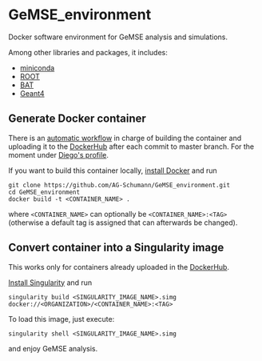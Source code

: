 # GeMSE_environment

Docker software environment for GeMSE analysis and simulations.

Among other libraries and packages, it includes:
+ [miniconda](https://docs.conda.io/en/latest/miniconda.html)
+ [ROOT](https://root.cern/)
+ [BAT](https://bat.mpp.mpg.de/)
+ [Geant4](https://geant4.web.cern.ch/)


## Generate Docker container

There is an [automatic workflow](https://github.com/AG-Schumann/GeMSE_environment/tree/master/.github/workflows) in charge of building the container and uploading it to the [DockerHub](https://hub.docker.com/) after each commit to master branch. For the moment under [Diego's profile](https://hub.docker.com/u/ramirezdiego).

If you want to build this container locally, [install Docker](https://docs.docker.com/engine/install/) and run

```
git clone https://github.com/AG-Schumann/GeMSE_environment.git
cd GeMSE_environment
docker build -t <CONTAINER_NAME> .
```

where `<CONTAINER_NAME>` can optionally be `<CONTAINER_NAME>:<TAG>` (otherwise a default tag is assigned that can afterwards be changed). 

## Convert container into a Singularity image

This works only for containers already uploaded in the [DockerHub](https://hub.docker.com/).

[Install Singularity](https://sylabs.io/guides/3.3/user-guide/installation.html) and run

```
singularity build <SINGULARITY_IMAGE_NAME>.simg docker://<ORGANIZATION>/<CONTAINER_NAME>:<TAG>
```

To load this image, just execute:
```
singularity shell <SINGULARITY_IMAGE_NAME>.simg
```
and enjoy GeMSE analysis.
